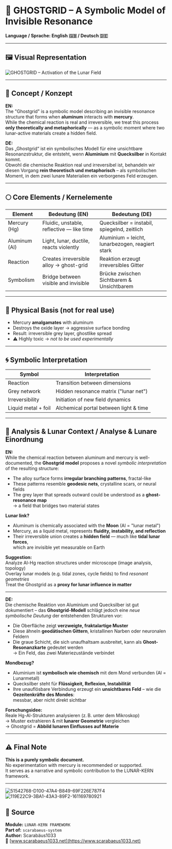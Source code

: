 # 👻 GHOSTGRID – A Symbolic Model of Invisible Resonance

**Language / Sprache: English 🇬🇧 / Deutsch 🇩🇪**

---

## 🖼️ Visual Representation

![GHOSTGRID – Activation of the Lunar Field](../IMAGES/ghostgrid_visual.png)

---

## 🧠 Concept / Konzept

**EN:**  
The "Ghostgrid" is a symbolic model describing an invisible resonance structure that forms when **aluminum** interacts with **mercury**.  
While the chemical reaction is real and irreversible, we treat this process **only theoretically and metaphorically** — as a symbolic moment where two lunar-active materials create a hidden field.

**DE:**  
Das „Ghostgrid“ ist ein symbolisches Modell für eine unsichtbare Resonanzstruktur, die entsteht, wenn **Aluminium** mit **Quecksilber** in Kontakt kommt.  
Obwohl die chemische Reaktion real und irreversibel ist, behandeln wir diesen Vorgang **rein theoretisch und metaphorisch** – als symbolischen Moment, in dem zwei lunare Materialien ein verborgenes Feld erzeugen.

---

## 🌕 Core Elements / Kernelemente

| Element         | Bedeutung (EN)                            | Bedeutung (DE)                        |
|-----------------|--------------------------------------------|----------------------------------------|
| Mercury (Hg)     | Fluidic, unstable, reflective — like time | Quecksilber = instabil, spiegelnd, zeitlich  
| Aluminum (Al)    | Light, lunar, ductile, reacts violently   | Aluminium = leicht, lunarbezogen, reagiert stark  
| Reaction         | Creates irreversible alloy → ghost-grid   | Reaktion erzeugt irreversibles Gitter  
| Symbolism        | Bridge between visible and invisible      | Brücke zwischen Sichtbarem & Unsichtbarem  

---

## 🔬 Physical Basis (not for real use)

- Mercury **amalgamates** with aluminum  
- Destroys the oxide layer → aggressive surface bonding  
- Result: irreversible grey layer, ghostlike spread  
- ⚠️ Highly toxic → *not to be used experimentally*

---

## 🌀 Symbolic Interpretation

| Symbol              | Interpretation                              |
|---------------------|---------------------------------------------|
| Reaction            | Transition between dimensions                |
| Grey network        | Hidden resonance matrix ("lunar net")        |
| Irreversibility     | Initiation of new field dynamics             |
| Liquid metal + foil | Alchemical portal between light & time       |

---

## 🌌 Analysis & Lunar Context / Analyse & Lunare Einordnung

**EN:**  
While the chemical reaction between aluminum and mercury is well-documented, the **Ghostgrid model** proposes a novel *symbolic interpretation* of the resulting structure:

- The alloy surface forms **irregular branching patterns**, fractal-like  
- These patterns resemble **geodesic nets**, crystalline scars, or neural fields  
- The grey layer that spreads outward could be understood as a **ghost-resonance map**  
→ a field that bridges two material states

**Lunar link?**  
- Aluminum is chemically associated with the **Moon** (Al = "lunar metal")  
- Mercury, as a liquid metal, represents **fluidity, instability, and reflection**  
- Their irreversible union creates a **hidden field** — much like **tidal lunar forces**,  
  which are invisible yet measurable on Earth

**Suggestion:**  
Analyze Al-Hg reaction structures under microscope (image analysis, topology)  
Overlay lunar models (e.g. tidal zones, cycle fields) to find *resonant geometries*  
Treat the Ghostgrid as a **proxy for lunar influence in matter**

---

**DE:**  
Die chemische Reaktion von Aluminium und Quecksilber ist gut dokumentiert – das **Ghostgrid-Modell** schlägt jedoch eine *neue symbolische Deutung* der entstehenden Strukturen vor:

- Die Oberfläche zeigt **verzweigte, fraktalartige Muster**  
- Diese ähneln **geodätischen Gittern**, kristallinen Narben oder neuronalen Feldern  
- Die graue Schicht, die sich unaufhaltsam ausbreitet, kann als **Ghost-Resonanzkarte** gedeutet werden  
→ Ein Feld, das zwei Materiezustände verbindet

**Mondbezug?**  
- Aluminium ist **symbolisch wie chemisch** mit dem Mond verbunden (Al = Lunarmetall)  
- Quecksilber steht für **Flüssigkeit, Reflexion, Instabilität**  
- Ihre unauflösbare Verbindung erzeugt ein **unsichtbares Feld** – wie die **Gezeitenkräfte des Mondes**:  
  messbar, aber nicht direkt sichtbar

**Forschungsidee:**  
Reale Hg-Al-Strukturen analysieren (z. B. unter dem Mikroskop)  
→ Muster extrahieren & mit **lunarer Geometrie** vergleichen  
→ Ghostgrid = **Abbild lunaren Einflusses auf Materie**

---

## ⚠️ Final Note

**This is a purely symbolic document.**  
No experimentation with mercury is recommended or supported.  
It serves as a narrative and symbolic contribution to the LUNAR-KERN framework.

---
![51542768-D100-47A4-B849-69F226E787F4](https://github.com/user-attachments/assets/9d0695f7-ce87-4da8-92d3-dacc22ddbf99)
![119E22C9-3BA1-43A3-89F2-161169780921](https://github.com/user-attachments/assets/b404424d-36dc-4343-9a62-f91699d57a37)



## 📁 Source

**Module:** `LUNAR-KERN FRAMEWORK`  
**Part of:** `scarabaeus-system`  
**Author:** Scarabäus1033  
🔗 [www.scarabaeus1033.net](https://www.scarabaeus1033.net)
